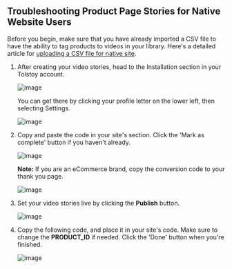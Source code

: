 ## Troubleshooting Product Page Stories for Native Website Users

Before you begin, make sure that you have already imported a CSV file to have the ability to tag products to videos in your library. Here's a detailed article for [uploading a CSV file for native site](https://help.gotolstoy.com/en/articles/8212545-how-to-upload-csv-file-for-native-site).

1. After creating your video stories, head to the Installation section in your Tolstoy account.

   ![image](https://github.com/user-attachments/assets/bc78b62d-e597-4883-9788-8c411d620516)


   You can get there by clicking your profile letter on the lower left, then selecting Settings.

   ![image](https://github.com/user-attachments/assets/4cb71f39-bee8-4313-be8f-1b8163b81edd)


2. Copy and paste the code in your site's <head> section. Click the 'Mark as complete' button if you haven't already.

   ![image](https://github.com/user-attachments/assets/959f5506-3089-48ee-8556-d7c8adecd6e0)


   **Note:** If you are an eCommerce brand, copy the conversion code to your thank you page.

   ![image](https://github.com/user-attachments/assets/6bac6a26-3b8f-4339-a3ef-2def3ca0bbbd)


3. Set your video stories live by clicking the **Publish** button.

   ![image](https://github.com/user-attachments/assets/ef01b5cd-576d-4433-9c6a-fa543e5fbae0)


4. Copy the following code, and place it in your site's code. Make sure to change the **PRODUCT_ID** if needed. Click the 'Done' button when you're finished.

   ![image](https://github.com/user-attachments/assets/d8ced053-8c73-49d6-a404-85a8958227c7)


